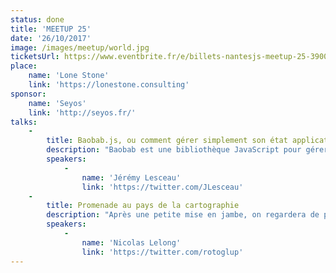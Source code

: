 ```yaml
---
status: done
title: 'MEETUP 25'
date: '26/10/2017'
image: /images/meetup/world.jpg
ticketsUrl: https://www.eventbrite.fr/e/billets-nantesjs-meetup-25-39007724153
place:
    name: 'Lone Stone'
    link: 'https://lonestone.consulting'
sponsor:
    name: 'Seyos'
    link: 'http://seyos.fr/'
talks:
    -
        title: Baobab.js, ou comment gérer simplement son état applicatif
        description: "Baobab est une bibliothèque JavaScript pour gérer son state dans une archi Flux comme un arbre centralisé, dont la particularité est qu'il implémente les curseurs. Après avoir testé différentes architectures, pourquoi restons-nous sur Baobab chez Matlo ?"
        speakers:
            -
                name: 'Jérémy Lesceau'
                link: 'https://twitter.com/JLesceau'
    -
        title: Promenade au pays de la cartographie
        description: "Après une petite mise en jambe, on regardera de plus près mapboxgl - qui permet de d'afficher, styliser des cartes vectorielles 2D ou 2D½. Comment ça s'utilise ? Comment ça marche ? Comment l'alimenter ?"
        speakers:
            -
                name: 'Nicolas Lelong'
                link: 'https://twitter.com/rotoglup'
---
```

